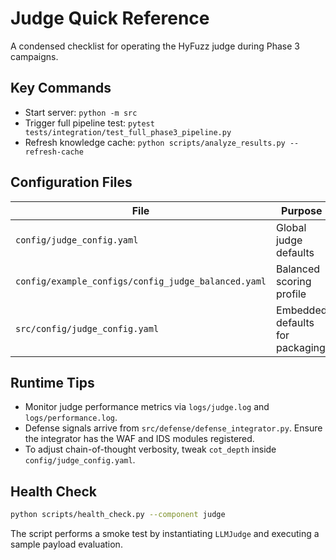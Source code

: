 # Judge Quick Reference

A condensed checklist for operating the HyFuzz judge during Phase 3 campaigns.

## Key Commands

- Start server: `python -m src`
- Trigger full pipeline test: `pytest tests/integration/test_full_phase3_pipeline.py`
- Refresh knowledge cache: `python scripts/analyze_results.py --refresh-cache`

## Configuration Files

| File | Purpose |
|------|---------|
| `config/judge_config.yaml` | Global judge defaults |
| `config/example_configs/config_judge_balanced.yaml` | Balanced scoring profile |
| `src/config/judge_config.yaml` | Embedded defaults for packaging |

## Runtime Tips

- Monitor judge performance metrics via `logs/judge.log` and
  `logs/performance.log`.
- Defense signals arrive from `src/defense/defense_integrator.py`. Ensure the
  integrator has the WAF and IDS modules registered.
- To adjust chain-of-thought verbosity, tweak `cot_depth` inside
  `config/judge_config.yaml`.

## Health Check

```bash
python scripts/health_check.py --component judge
```

The script performs a smoke test by instantiating `LLMJudge` and executing a
sample payload evaluation.
